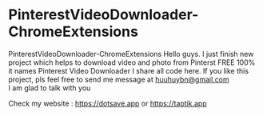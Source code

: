 # PinterestVideoDownloader-ChromeExtensions
PinterestVideoDownloader-ChromeExtensions 
Hello guys.
I just finish new project which helps to download video and photo from Pinterst FREE 100% </br>
it names Pinterest Video Downloader 
I share all code here. If you like this project, pls feel free to send me message at huuhuybn@gmail.com </br>
I am glad to talk with you 

Check my website : https://dotsave.app or https://taptik.app

